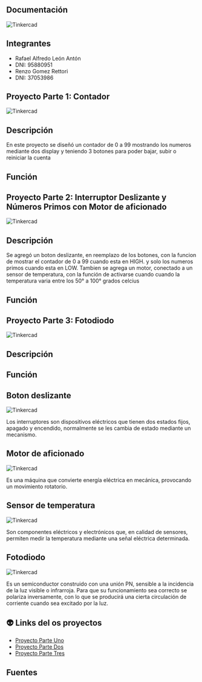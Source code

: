 
## Documentación 
![Tinkercad](./Image/arduino.png)


## Integrantes 
- Rafael Alfredo León Antón
- DNI: 95880951
- Renzo Gomez Rettori
- DNI: 37053986

## Proyecto Parte 1: Contador
![Tinkercad](./Image/Parte1DosDisplays.png)

## Descripción
En este proyecto se diseñó un contador de 0 a 99 mostrando los numeros mediante dos display y teniendo 3 botones 
para poder bajar, subir o reiniciar la cuenta

## Función

## Proyecto Parte 2: Interruptor Deslizante y Números Primos con Motor de aficionado
![Tinkercad](./Image/Parte2Motor.png)


## Descripción
Se agregó un boton deslizante, en reemplazo de los botones, con la funcion de mostrar el contador de 0 a 99 cuando esta en HIGH.
y solo los numeros primos cuando esta en LOW.
Tambien se agrega un motor, conectado a un sensor de temperatura, con la función de activarse cuando cuando la temperatura varia
entre los 50° a 100° grados celcius

## Función

## Proyecto Parte 3: Fotodiodo
![Tinkercad](./Image/Parte3Fotodiodo.png)

## Descripción

## Función

## Boton deslizante
![Tinkercad](./Image/BotonDeslizante.png)

Los interruptores son dispositivos eléctricos que tienen dos estados fijos, apagado y encendido, normalmente se les cambia de estado mediante un mecanismo.

## Motor de aficionado
![Tinkercad](./Image/MotorAficionado.png)

Es una máquina que convierte energía eléctrica en mecánica, provocando un movimiento rotatorio.

## Sensor de temperatura
![Tinkercad](./Image/SensorTemperatura.png)

Son componentes eléctricos y electrónicos que, en calidad de sensores, permiten medir la temperatura 
mediante una señal eléctrica determinada.

## Fotodiodo
![Tinkercad](./Image/Fotodiodo.png)

Es un semiconductor construido con una unión PN, sensible a la incidencia de la luz visible o infrarroja. Para que su funcionamiento sea
correcto se polariza inversamente, con lo que se producirá una cierta circulación de corriente cuando sea excitado por la luz.

## :alien: Links del os proyectos
- [Proyecto Parte Uno](https://www.tinkercad.com/things/hkAItijYbKW-primerparcial/editel)
- [Proyecto Parte Dos](https://www.tinkercad.com/things/5mqfWWkbnb2-copy-of-primerparcialmotor2parte/editel?tenant=circuits)
- [Proyecto Parte Tres](https://www.tinkercad.com/things/1rRnbiA9Vgf-copy-of-primerparcialmotor2parte/editel?tenant=circuits)

## Fuentes
